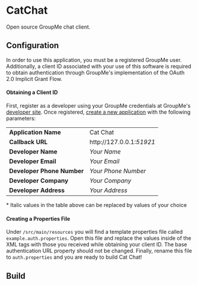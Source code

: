 # CatChat
Open source GroupMe chat client.

## Configuration
In order to use this application, you must be a registered GroupMe user. Additionally, a client ID associated with 
your use of this software is required to obtain authentication through GroupMe's implementation of the OAuth 2.0 
Implicit Grant Flow.

#### Obtaining a Client ID
First, register as a developer using your GroupMe credentials at GroupMe's 
<a href="https://dev.groupme.com/">developer site</a>. Once registered, <a href="">create a new application</a> with 
the following parameters:

<table>
    <tr>
        <td><b>Application Name</b></td>
        <td>Cat Chat</td>
    </tr>
    <tr>
        <td><b>Callback URL</b></td>
        <td>http://127.0.0.1:<i>51921</i></td>
    </tr>
    <tr>
        <td><b>Developer Name</b></td>
        <td><i>Your Name</i></td>
    </tr>
    <tr>
        <td><b>Developer Email</b></td>
        <td><i>Your Email</i></td>
    </tr>
    <tr>
        <td><b>Developer Phone Number</b></td>
        <td><i>Your Phone Number</i></td>
    </tr>
    <tr>
        <td><b>Developer Company</b></td>
        <td><i>Your Company</i></td>
    </tr>
    <tr>
        <td><b>Developer Address</b></td>
        <td><i>Your Address</i></td>
    </tr>
</table>
* Italic values in the table above can be replaced by values of your choice

#### Creating a Properties File
Under <code>/src/main/resources</code> you will find a template properties file called 
<code>example.auth.properties</code>. Open this file and replace the values inside of the XML tags with those you 
received while obtaining your client ID. The base authentication URL property should not be changed. Finally, rename 
this file to <code>auth.properties</code> and you are ready to build Cat Chat!

## Build

